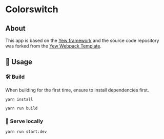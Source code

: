 # Colorswitch

## About

This app is based on the [Yew framework](https://yew.rs/docs/) and the source
code repository was forked from the [Yew Webpack
Template](https://github.com/yewstack/yew-wasm-pack-template).

## 🚴 Usage

### 🛠️ Build

When building for the first time, ensure to install dependencies first.

```
yarn install
```

```
yarn run build
```

### 🔬 Serve locally

```
yarn run start:dev
```
